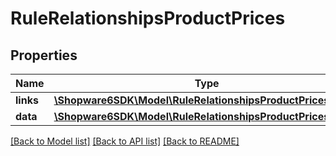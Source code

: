 # RuleRelationshipsProductPrices

## Properties
Name | Type | Description | Notes
------------ | ------------- | ------------- | -------------
**links** | [**\Shopware6SDK\Model\RuleRelationshipsProductPricesLinks**](RuleRelationshipsProductPricesLinks.md) |  | [optional] 
**data** | [**\Shopware6SDK\Model\RuleRelationshipsProductPricesData[]**](RuleRelationshipsProductPricesData.md) |  | [optional] 

[[Back to Model list]](../../README.md#documentation-for-models) [[Back to API list]](../../README.md#documentation-for-api-endpoints) [[Back to README]](../../README.md)

